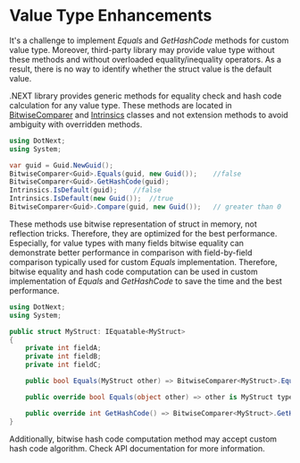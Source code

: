 Value Type Enhancements
====
It's a challenge to implement _Equals_ and _GetHashCode_ methods for custom value type. Moreover, third-party library may provide value type without these methods and without overloaded equality/inequality operators. As a result, there is no way to identify whether the struct value is the default value.

.NEXT library provides generic methods for equality check and hash code calculation for any value type. These methods are located in [BitwiseComparer](xref:DotNext.BitwiseComparer`1) and [Intrinsics](xref:DotNext.Runtime.Intrinsics) classes and not extension methods to avoid ambiguity with overridden methods.
```csharp
using DotNext;
using System;

var guid = Guid.NewGuid();
BitwiseComparer<Guid>.Equals(guid, new Guid());    //false
BitwiseComparer<Guid>.GetHashCode(guid);
Intrinsics.IsDefault(guid);    //false
Intrinsics.IsDefault(new Guid());  //true
BitwiseComparer<Guid>.Compare(guid, new Guid());   // greater than 0
```

These methods use bitwise representation of struct in memory, not reflection tricks. Therefore, they are optimized for the best performance. Especially, for value types with many fields bitwise equality can demonstrate better performance in comparison with field-by-field comparison typically used for custom _Equals_ implementation. Therefore, bitwise equality and hash code computation can be used in custom implementation of _Equals_ and _GetHashCode_ to save the time and the best performance.

```csharp
using DotNext;
using System;

public struct MyStruct: IEquatable<MyStruct>
{
    private int fieldA;
    private int fieldB;
    private int fieldC;

    public bool Equals(MyStruct other) => BitwiseComparer<MyStruct>.Equals(this, other);

    public override bool Equals(object other) => other is MyStruct typed && Equals(typed);

    public override int GetHashCode() => BitwiseComparer<MyStruct>.GetHashCode(this);
}
```

Additionally, bitwise hash code computation method may accept custom hash code algorithm. Check API documentation for more information.